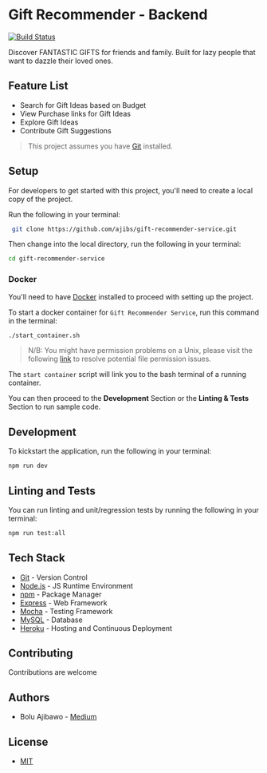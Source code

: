 # Gift Recommender - Backend
[![Build Status](https://travis-ci.com/ajibs/gift-recommender-service.svg?token=aaVJamdqCM415gwrJWEa&branch=master)](https://travis-ci.com/ajibs/gift-recommender-service)

Discover FANTASTIC GIFTS for friends and family. Built for lazy people that want to dazzle their loved ones.


## Feature List

- Search for Gift Ideas based on Budget
- View Purchase links for Gift Ideas
- Explore Gift Ideas
- Contribute Gift Suggestions

> This project assumes you have [Git](https://git-scm.com/downloads) installed.

## Setup

For developers to get started with this project, you'll need to create a local copy of the project.

Run the following in your terminal:

```sh
 git clone https://github.com/ajibs/gift-recommender-service.git
```

Then change into the local directory, run the following in your terminal:

```sh
cd gift-recommender-service
```

### Docker

You'll need to have [Docker](https://www.docker.com/get-started) installed to proceed with setting up the project.

To start a docker container for `Gift Recommender Service`, run this command in the terminal:

```sh
./start_container.sh
```

> N/B: You might have permission problems on a Unix, please visit the following [link](https://askubuntu.com/questions/409025/permission-denied-when-running-sh-scripts) to resolve potential file permission issues.

The `start container` script will link you to the bash terminal of a running container. 

You can then proceed to the **Development** Section or the **Linting & Tests** Section to run sample code.


## Development

To kickstart the application, run the following in your terminal:

```sh
npm run dev
```


## Linting and Tests

You can run linting and unit/regression tests by running the following in your terminal:

```sh
npm run test:all
```


## Tech Stack

- [Git](https://git-scm.com/) - Version Control
- [Node.js](https://nodejs.org/) - JS Runtime Environment
- [npm](https://www.npmjs.com/) - Package Manager
- [Express](https://expressjs.com/en/starter/installing.html) - Web Framework
- [Mocha](https://mochajs.org/) - Testing Framework
- [MySQL](https://www.mysql.com/) - Database
- [Heroku](https://heroku.com) - Hosting and Continuous Deployment


## Contributing

Contributions are welcome


## Authors

- Bolu Ajibawo - [Medium](https://medium.com/@Bolu_Ajibawo)


## License

- [MIT](https://github.com/ajibs/gift-recommender-service/blob/master/LICENSE)
